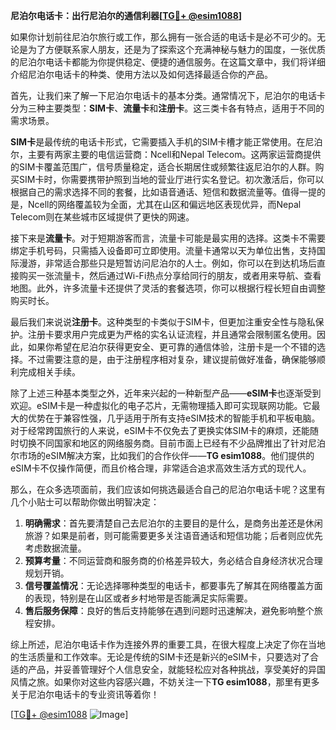 **尼泊尔电话卡：出行尼泊尔的通信利器[[TG💪+ @esim1088](https://t.me/s/esim1088)]**

如果你计划前往尼泊尔旅行或工作，那么拥有一张合适的电话卡是必不可少的。无论是为了方便联系家人朋友，还是为了探索这个充满神秘与魅力的国度，一张优质的尼泊尔电话卡都能为你提供稳定、便捷的通信服务。在这篇文章中，我们将详细介绍尼泊尔电话卡的种类、使用方法以及如何选择最适合你的产品。

首先，让我们来了解一下尼泊尔电话卡的基本分类。通常情况下，尼泊尔的电话卡分为三种主要类型：**SIM卡**、**流量卡**和**注册卡**。这三类卡各有特点，适用于不同的需求场景。

**SIM卡**是最传统的电话卡形式，它需要插入手机的SIM卡槽才能正常使用。在尼泊尔，主要有两家主要的电信运营商：Ncell和Nepal Telecom。这两家运营商提供的SIM卡覆盖范围广，信号质量稳定，适合长期居住或频繁往返尼泊尔的人群。购买SIM卡时，你需要携带护照到当地的营业厅进行实名登记。初次激活后，你可以根据自己的需求选择不同的套餐，比如语音通话、短信和数据流量等。值得一提的是，Ncell的网络覆盖较为全面，尤其在山区和偏远地区表现优异，而Nepal Telecom则在某些城市区域提供了更快的网速。

接下来是**流量卡**。对于短期游客而言，流量卡可能是最实用的选择。这类卡不需要绑定手机号码，只需插入设备即可立即使用。流量卡通常以天为单位出售，支持国际漫游，非常适合那些只是短暂访问尼泊尔的人士。例如，你可以在到达机场后直接购买一张流量卡，然后通过Wi-Fi热点分享给同行的朋友，或者用来导航、查看地图。此外，许多流量卡还提供了灵活的套餐选项，你可以根据行程长短自由调整购买时长。

最后我们来说说**注册卡**。这种类型的卡类似于SIM卡，但更加注重安全性与隐私保护。注册卡要求用户完成更为严格的实名认证流程，并且通常会限制匿名使用。因此，如果你希望在尼泊尔获得更安全、更可靠的通信体验，注册卡是一个不错的选择。不过需要注意的是，由于注册程序相对复杂，建议提前做好准备，确保能够顺利完成相关手续。

除了上述三种基本类型之外，近年来兴起的一种新型产品——**eSIM卡**也逐渐受到欢迎。eSIM卡是一种虚拟化的电子芯片，无需物理插入即可实现联网功能。它最大的优势在于兼容性强，几乎适用于所有支持eSIM技术的智能手机和平板电脑。对于经常跨国旅行的人来说，eSIM卡不仅免去了更换实体SIM卡的麻烦，还能随时切换不同国家和地区的网络服务商。目前市面上已经有不少品牌推出了针对尼泊尔市场的eSIM解决方案，比如我们的合作伙伴——**TG esim1088**。他们提供的eSIM卡不仅操作简便，而且价格合理，非常适合追求高效生活方式的现代人。

那么，在众多选项面前，我们应该如何挑选最适合自己的尼泊尔电话卡呢？这里有几个小贴士可以帮助你做出明智决定：

1. **明确需求**：首先要清楚自己去尼泊尔的主要目的是什么，是商务出差还是休闲旅游？如果是前者，则可能需要更多关注语音通话和短信功能；后者则应优先考虑数据流量。
2. **预算考量**：不同运营商和服务商的价格差异较大，务必结合自身经济状况合理规划开销。
3. **信号覆盖情况**：无论选择哪种类型的电话卡，都要事先了解其在网络覆盖方面的表现，特别是在山区或者乡村地带是否能满足实际需要。
4. **售后服务保障**：良好的售后支持能够在遇到问题时迅速解决，避免影响整个旅程安排。

综上所述，尼泊尔电话卡作为连接外界的重要工具，在很大程度上决定了你在当地的生活质量和工作效率。无论是传统的SIM卡还是新兴的eSIM卡，只要选对了合适的产品，并妥善管理好个人信息安全，就能轻松应对各种挑战，享受美好的异国风情之旅。如果你对这些内容感兴趣，不妨关注一下**TG esim1088**，那里有更多关于尼泊尔电话卡的专业资讯等着你！

[[TG💪+ @esim1088](https://t.me/s/esim1088) ![Image](https://i.postimg.cc/4NQfJmqS/Snipaste-2025-05-13-00-14-12.png)]